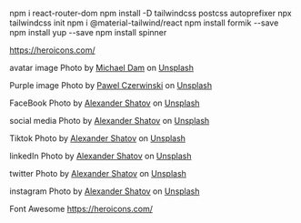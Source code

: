 npm i react-router-dom
npm install -D tailwindcss postcss autoprefixer
npx tailwindcss init
npm i @material-tailwind/react
npm install formik --save
npm install yup --save
npm install spinner 

https://heroicons.com/


avatar image
Photo by <a href="https://unsplash.com/@michaeldam?utm_content=creditCopyText&utm_medium=referral&utm_source=unsplash">Michael Dam</a> on <a href="https://unsplash.com/photos/closeup-photography-of-woman-smiling-mEZ3PoFGs_k?utm_content=creditCopyText&utm_medium=referral&utm_source=unsplash">Unsplash</a>
  

Purple image
Photo by <a href="https://unsplash.com/@pawel_czerwinski?utm_content=creditCopyText&utm_medium=referral&utm_source=unsplash">Pawel Czerwinski</a> on <a href="https://unsplash.com/photos/blue-and-purple-wallpaper-xWSUI7tpiTY?utm_content=creditCopyText&utm_medium=referral&utm_source=unsplash">Unsplash</a>


FaceBook
Photo by <a href="https://unsplash.com/@alexbemore?utm_content=creditCopyText&utm_medium=referral&utm_source=unsplash">Alexander Shatov</a> on <a href="https://unsplash.com/photos/blue-and-white-star-illustration-CTZhGbSxWLI?utm_content=creditCopyText&utm_medium=referral&utm_source=unsplash">Unsplash</a>
  
social media
Photo by <a href="https://unsplash.com/@alexbemore?utm_content=creditCopyText&utm_medium=referral&utm_source=unsplash">Alexander Shatov</a> on <a href="https://unsplash.com/photos/blue-red-and-green-letters-illustration-mr4JG4SYOF8?utm_content=creditCopyText&utm_medium=referral&utm_source=unsplash">Unsplash</a>

Tiktok
Photo by <a href="https://unsplash.com/@alexbemore?utm_content=creditCopyText&utm_medium=referral&utm_source=unsplash">Alexander Shatov</a> on <a href="https://unsplash.com/photos/red-and-whites-logo-I4p0FcjDBJI?utm_content=creditCopyText&utm_medium=referral&utm_source=unsplash">Unsplash</a>

linkedIn
Photo by <a href="https://unsplash.com/@alexbemore?utm_content=creditCopyText&utm_medium=referral&utm_source=unsplash">Alexander Shatov</a> on <a href="https://unsplash.com/photos/blue-and-white-letter-b-9Zjd7PE_FRM?utm_content=creditCopyText&utm_medium=referral&utm_source=unsplash">Unsplash</a>

twitter
Photo by <a href="https://unsplash.com/@alexbemore?utm_content=creditCopyText&utm_medium=referral&utm_source=unsplash">Alexander Shatov</a> on <a href="https://unsplash.com/photos/blue-and-white-heart-illustration-k1xf2D7jWUs?utm_content=creditCopyText&utm_medium=referral&utm_source=unsplash">Unsplash</a>

instagram
Photo by <a href="https://unsplash.com/@alexbemore?utm_content=creditCopyText&utm_medium=referral&utm_source=unsplash">Alexander Shatov</a> on <a href="https://unsplash.com/photos/blue-and-red-square-logo-71Qk8ODIBko?utm_content=creditCopyText&utm_medium=referral&utm_source=unsplash">Unsplash</a>
  

Font Awesome
https://heroicons.com/